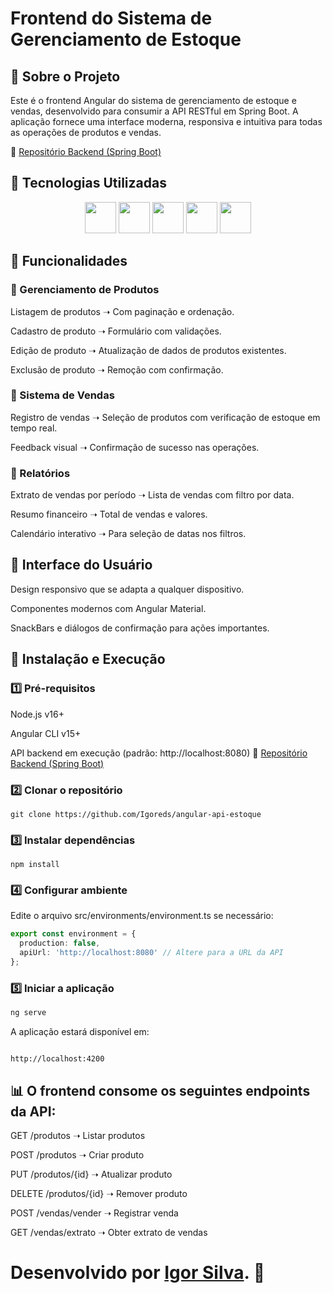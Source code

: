 #  Frontend do Sistema de Gerenciamento de Estoque
## 📌 Sobre o Projeto
Este é o frontend Angular do sistema de gerenciamento de estoque e vendas, desenvolvido para consumir a API RESTful em Spring Boot. A aplicação fornece uma interface moderna, responsiva e intuitiva para todas as operações de produtos e vendas.

🔗 [Repositório Backend (Spring Boot)](https://github.com/Igoreds/DecolaTech-API-Java)

## 🚀 Tecnologias Utilizadas
<p align="center"> <img src="https://cdn.jsdelivr.net/gh/devicons/devicon/icons/angular/angular-original.svg" width="50" /> <img src="https://cdn.jsdelivr.net/gh/devicons/devicon/icons/typescript/typescript-original.svg" width="50" /> <img src="https://cdn.jsdelivr.net/gh/devicons/devicon/icons/bootstrap/bootstrap-original.svg" width="50" /> <img src="https://cdn.jsdelivr.net/gh/devicons/devicon/icons/materialui/materialui-original.svg" width="50" /> <img src="https://cdn.jsdelivr.net/gh/devicons/devicon/icons/rxjs/rxjs-original.svg" width="50" /> </p>


## 📂 Funcionalidades

### 🔹 Gerenciamento de Produtos

Listagem de produtos ➝ Com paginação e ordenação.

Cadastro de produto ➝ Formulário com validações.

Edição de produto ➝ Atualização de dados de produtos existentes.

Exclusão de produto ➝ Remoção com confirmação.

### 🔹 Sistema de Vendas
Registro de vendas ➝ Seleção de produtos com verificação de estoque em tempo real.

Feedback visual ➝ Confirmação de sucesso nas operações.

### 🔹 Relatórios
Extrato de vendas por período ➝ Lista de vendas com filtro por data.

Resumo financeiro ➝ Total de vendas e valores.

Calendário interativo ➝ Para seleção de datas nos filtros.

## 🎨 Interface do Usuário
Design responsivo que se adapta a qualquer dispositivo.

Componentes modernos com Angular Material.

SnackBars e diálogos de confirmação para ações importantes.

## 🔧 Instalação e Execução
### 1️⃣ Pré-requisitos

Node.js v16+

Angular CLI v15+

API backend em execução (padrão: http://localhost:8080)
🔗 [Repositório Backend (Spring Boot)](https://github.com/Igoreds/DecolaTech-API-Java)

### 2️⃣ Clonar o repositório
```
git clone https://github.com/Igoreds/angular-api-estoque

```
### 3️⃣ Instalar dependências
```
npm install
```
### 4️⃣ Configurar ambiente
Edite o arquivo src/environments/environment.ts se necessário:

```typescript
export const environment = {
  production: false,
  apiUrl: 'http://localhost:8080' // Altere para a URL da API
};
```
### 5️⃣ Iniciar a aplicação
```bash
ng serve
```
A aplicação estará disponível em:

```arduino

http://localhost:4200
```
## 📊 O frontend consome os seguintes endpoints da API:

GET /produtos ➝ Listar produtos

POST /produtos ➝ Criar produto

PUT /produtos/{id} ➝ Atualizar produto

DELETE /produtos/{id} ➝ Remover produto

POST /vendas/vender ➝ Registrar venda

GET /vendas/extrato ➝ Obter extrato de vendas

# Desenvolvido por [Igor Silva](https://github.com/igoreds). 🧡
